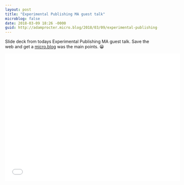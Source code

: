 ```yaml
---
layout: post
title: "Experimental Publishing MA guest talk"
microblog: false
date: 2018-03-09 18:26 -0000
guid: http://adamprocter.micro.blog/2018/03/09/experimental-publishing-ma.html
---
```

Slide deck from todays Experimental Publishing MA guest talk. Save the web and get a [micro.blog](http://micro.blog) was the main points. 😀

<iframe src="//slides.com/adamprocter/deck-2/embed" width="576" height="420" scrolling="no" frameborder="0" webkitallowfullscreen mozallowfullscreen allowfullscreen></iframe> 
